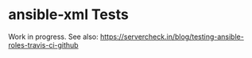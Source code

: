 ansible-xml Tests
=================

Work in progress.
See also: https://servercheck.in/blog/testing-ansible-roles-travis-ci-github
